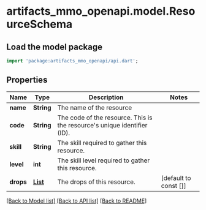 # artifacts_mmo_openapi.model.ResourceSchema

## Load the model package
```dart
import 'package:artifacts_mmo_openapi/api.dart';
```

## Properties
Name | Type | Description | Notes
------------ | ------------- | ------------- | -------------
**name** | **String** | The name of the resource | 
**code** | **String** | The code of the resource. This is the resource's unique identifier (ID). | 
**skill** | **String** | The skill required to gather this resource. | 
**level** | **int** | The skill level required to gather this resource. | 
**drops** | [**List<DropRateSchema>**](DropRateSchema.md) | The drops of this resource. | [default to const []]

[[Back to Model list]](../README.md#documentation-for-models) [[Back to API list]](../README.md#documentation-for-api-endpoints) [[Back to README]](../README.md)


